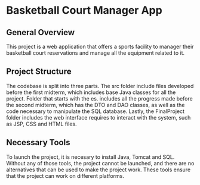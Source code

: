 # Basketball Court Manager App

## General Overview
This project is a web application that offers a sports facility to manager their basketball court reservations and manage all the equipment related to it.

## Project Structure
The codebase is split into three parts. The src folder include files developed before the first midterm, which includes base Java classes for all the project. Folder that starts with the es. includes all the progress made before the second midterm, which has the DTO and DAO classes, as well as the code necessary to manipulate the SQL database. Lastly, the FinalProject folder includes the web interface requires to interact with the system, such as JSP, CSS and HTML files.

## Necessary Tools
To launch the project, it is necesary to install Java, Tomcat and SQL. Without any of those tools, the project cannot be launched, and there are no alternatives that can be used to make the project work. These tools ensure that the project can work on different platforms.